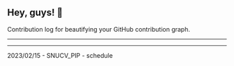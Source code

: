 ## Hey, guys! 👋

Contribution log for beautifying your GitHub contribution graph.

---



---

2023/02/15 - SNUCV_PIP - schedule
